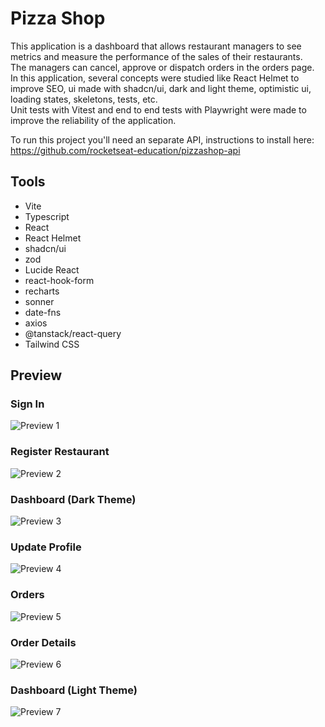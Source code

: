 # Pizza Shop

This application is a dashboard that allows restaurant managers to see metrics and measure the performance of the sales of their restaurants.<br>
The managers can cancel, approve or dispatch orders in the orders page.<br>
In this application, several concepts were studied like React Helmet to improve SEO, ui made with shadcn/ui, dark and light theme, optimistic ui, loading states, skeletons, tests, etc.<br>
Unit tests with Vitest and end to end tests with Playwright were made to improve the reliability of the application.<br>

To run this project you'll need an separate API, instructions to install here: https://github.com/rocketseat-education/pizzashop-api<br>

## Tools
- Vite
- Typescript
- React
- React Helmet
- shadcn/ui
- zod
- Lucide React
- react-hook-form
- recharts
- sonner
- date-fns
- axios
- @tanstack/react-query
- Tailwind CSS

## Preview
### Sign In
![Preview 1](https://i.imgur.com/jBKhH5x.png)

### Register Restaurant
![Preview 2](https://i.imgur.com/ALjxq60.png)

### Dashboard (Dark Theme)
![Preview 3](https://i.imgur.com/y8sN4LD.png)

### Update Profile
![Preview 4](https://i.imgur.com/SDlUFal.png)

### Orders
![Preview 5](https://i.imgur.com/DnqFXCw.png)

### Order Details
![Preview 6](https://i.imgur.com/0KtuauD.png)

### Dashboard (Light Theme)
![Preview 7](https://i.imgur.com/TScRbEv.png)